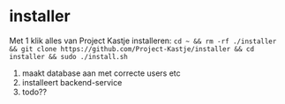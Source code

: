 # installer

Met 1 klik alles van Project Kastje installeren: `cd ~ && rm -rf ./installer && git clone https://github.com/Project-Kastje/installer && cd installer && sudo ./install.sh`

1. maakt database aan met correcte users etc
2. installeert backend-service
3. todo??
